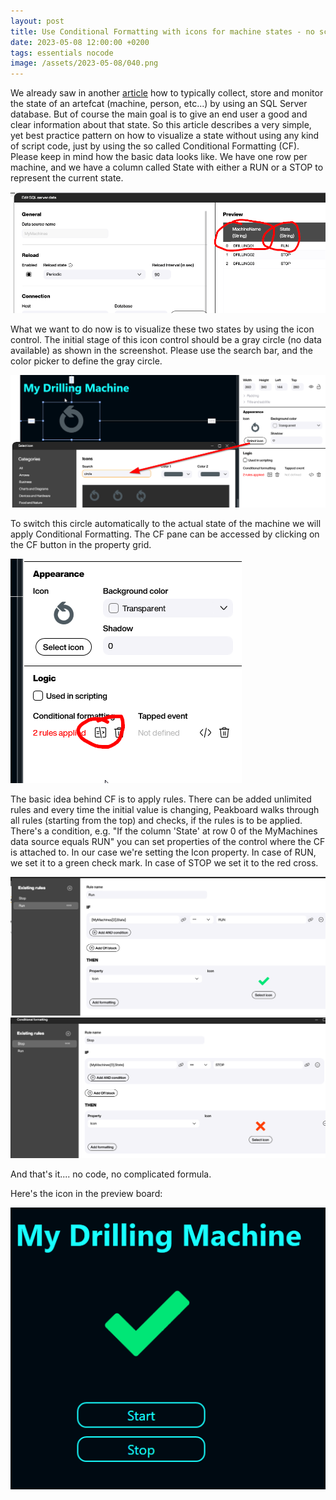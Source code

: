 ```yaml
---
layout: post
title: Use Conditional Formatting with icons for machine states - no script, no code
date: 2023-05-08 12:00:00 +0200
tags: essentials nocode
image: /assets/2023-05-08/040.png
---
```



We already saw in another [article](2023-05-01-Best-Practice-Store-machine-states-in-SQL-Server-and-build-data-historian.md) how to typically collect, store and monitor the state of an artefcat (machine, person, etc...) by using an SQL Server database. But of course the main goal is to give an end user a good and clear information about that state. So this article describes a very simple, yet best practice pattern on how to visualize a state without using any kind of script code, just by using the so called Conditional Formatting (CF).
Please keep in mind how the basic data looks like. We have one row per machine, and we have a column called State with either a RUN or a STOP to represent the current state.

![image](/assets/2023-05-08/010.png)

What we want to do now is to visualize these two states by using the icon control.
The initial stage of this icon control should be a gray circle (no data available) as shown in the screenshot. Please use the search bar, and the color picker to define the gray circle. 

![image](/assets/2023-05-08/020.png)

To switch this circle automatically to the actual state of the machine we will apply Conditional Formatting. The CF pane can be accessed by clicking on the CF button in the property grid.

![image](/assets/2023-05-08/030.png)

The basic idea behind CF is to apply rules. There can be added unlimited rules and every time the initial value is changing, Peakboard walks through all rules (starting from the top) and checks, if the rules is to be applied. There's a condition, e.g. "If the column 'State' at row 0 of the MyMachines data source equals RUN" you can set properties of the control where the CF is attached to. In our case we're setting the Icon property. In case of RUN, we set it to a green check mark. In case of STOP we set it to the red cross.

![image](/assets/2023-05-08/040.png)
![image](/assets/2023-05-08/041.png)

And that's it.... no code, no complicated formula.

Here's the icon in the preview board:

![image](/assets/2023-05-08/050.png)


